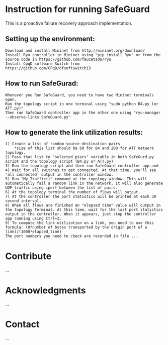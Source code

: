 # Instruction for running SafeGuard

This is a proactive failure recovery approach implementation.

## Setting up the environment:
 
	Download and install Mininet from http://mininet.org/download/
	Install Ryu controller in Mininet using "pip install Ryu" or from the source code in https://github.com/faucetsdn/ryu
	Install CpqD software Switch from https://github.com/CPqD/ofsoftswitch13
## How to run SafeGurad:
	Whenever you Run SafeGuard, you need to have two Mininet terminals open. 
	Run the topology script in one terminal using "sudo python B4.py (or ATT.py)"
	Then run SafeGuard controller app in the other one using "ryu-manager --observe-links SafeGuard.py"

## How to generate the link utilization results:
	1) Create a list of random source-destination pairs 
		*size of this list should be 60 for B4 and 200 for ATT network topology. 
	2) Pass that list to "selected_piars" variable in both SafeGurd.py script and the topology script (B4.py or ATT.py)
	3) Run the topology script and then run SafeGuard controller app and 
	4) Wait for all switches to get connected. At that time, you'll see 'all connected' output in the controller window. 
	5) Run "My_Traffic()" command at the topology window. This will automatically fail a random link in the network. It will also generate UDP traffic using iperf between the list of pairs. 
	6) At the topology terminal the number of flows will output.
	7) At the controller the port statistics will be printed at each 30 second interval.
	8) When all flows are finished an "elapsed time" value will output in the topology Terminal. At this time, wait for the last port statistics output in the controller. When it appears, just stop the controller app running using Ctrl+Z.
	9) To compute the link utilization on a link, you need to use this formula: (8*number of bytes transported by the origin port of a link)/(1000*elapsed_time)
	The port numbers you need to check are recorded in file ... 

# Contribute
...
# Acknowledgments
...
# Contact
...

	
